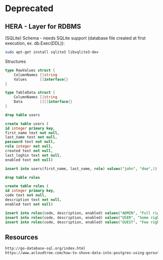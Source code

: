 # Deprecated
## HERA - Layer for RDBMS
(SQLite) Schema - needs SQLite support (database file created at first execution, ex. db.Exec(DDL)):
```bash
sudo apt-get install sqlite3 libsqlite3-dev
```

Structures
```go
type RowValues struct {
	ColumnNames []string
	Values      []interface{}
}

type TableData struct {
	ColumnNames []string
	Data        [][]interface{}
}
```

```sql
drop table users

create table users (
id integer primary key,
first_name text not null,
last_name text not null,
password text not null,
role integer not null,
created text not null,
last_loghin text not null,
enabled text not null)
```

```sql
insert into users(first_name, last_name, role) values("john", "doe",1)
```

```sql
drop table roles

create table roles (
id integer primary key,
code text not null,
description text not null,
enabled text not null)
```

```sql
insert into roles(code, description, enabled) values("ADMIN", "Full rights", "Y");
insert into roles(code, description, enabled) values("USER", "Some rights", "Y");
insert into roles(code, description, enabled) values("GUEST", "Few rights", "Y");
```
## Resources
```html
http://go-database-sql.org/index.html
https://www.acloudtree.com/how-to-shove-data-into-postgres-using-goroutinesgophers-and-golang/
```
